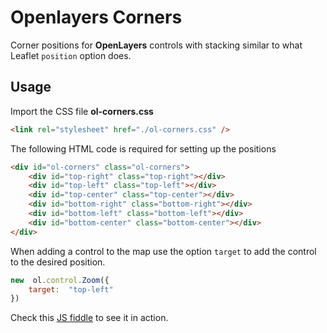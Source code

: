 
# Openlayers Corners
Corner positions for **OpenLayers** controls with stacking similar to what Leaflet `position` option does. 

## Usage
Import the CSS file **ol-corners.css**
```html
<link rel="stylesheet" href="./ol-corners.css" />
```

The following HTML code is required for setting up the positions
```html
<div id="ol-corners" class="ol-corners">
    <div id="top-right" class="top-right"></div>
    <div id="top-left" class="top-left"></div>
    <div id="top-center" class="top-center"></div>
    <div id="bottom-right" class="bottom-right"></div>
    <div id="bottom-left" class="bottom-left"></div>
    <div id="bottom-center" class="bottom-center"></div>
</div>
```

When adding a control to the map use the option `target` to add the control to the desired position.
```javascript
new  ol.control.Zoom({
    target:  "top-left"
})
```

Check this [JS fiddle](https://jsfiddle.net/pavankguduru/wnm5o42e/) to see it in action.